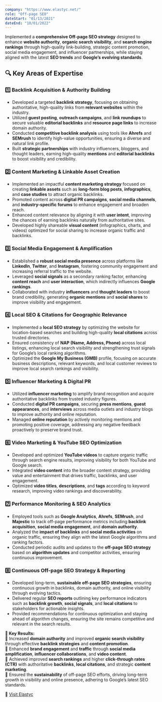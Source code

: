 ```yaml
---
company: "https://www.elastyc.net/"
role: "Off-page SEO"
dateStart: "01/13/2021"
dateEnd: "10/01/2022"
---
```


Implemented a **comprehensive Off-page SEO strategy** designed to enhance **website authority**, **organic search visibility**, and **search engine rankings** through high-quality link-building, strategic content promotion, social media engagement, and influencer partnerships, while staying aligned with the latest **SEO trends** and **Google’s evolving standards**.

## 🔍 Key Areas of Expertise

### **1️⃣ Backlink Acquisition & Authority Building**

- Developed a targeted **backlink strategy**, focusing on obtaining authoritative, high-quality links from **relevant websites** within the industry.
- Utilized **guest posting**, **outreach campaigns**, and **link roundups** to secure valuable **editorial backlinks** and **resource page links** to increase domain authority.
- Conducted **competitive backlink analysis** using tools like **Ahrefs** and **SEMrush** to identify high-value opportunities, ensuring a diverse and natural link profile.
- Built **strategic partnerships** with industry influencers, bloggers, and thought leaders, earning high-quality **mentions** and **editorial backlinks** to boost visibility and credibility.

### **2️⃣ Content Marketing & Linkable Asset Creation**

- Implemented an impactful **content marketing strategy** focused on creating **linkable assets** such as **long-form blog posts**, **infographics**, and **case studies** to attract organic backlinks.
- Promoted content across **digital PR campaigns**, **social media channels**, and **industry-specific forums** to enhance engagement and broaden reach.
- Enhanced content relevance by aligning it with **user intent**, improving the chances of earning backlinks naturally from authoritative sites.
- Developed highly shareable **visual content** (infographics, charts, and videos) optimized for social sharing to increase organic traffic and backlinks.

### **3️⃣ Social Media Engagement & Amplification**

- Established a **robust social media presence** across platforms like **LinkedIn**, **Twitter**, and **Instagram**, fostering community engagement and increasing referral traffic to the website.
- Leveraged **social signals** as a secondary ranking factor, enhancing **content reach** and **user interaction**, which indirectly influences **Google rankings**.
- Collaborated with industry **influencers** and **thought leaders** to boost brand credibility, generating **organic mentions** and **social shares** to improve visibility and engagement.

### **4️⃣ Local SEO & Citations for Geographic Relevance**

- Implemented a **local SEO strategy** by optimizing the website for location-based searches and building high-quality **local citations** across trusted directories.
- Ensured consistency of **NAP (Name, Address, Phone)** across local listings, enhancing local search visibility and strengthening trust signals for Google’s local ranking algorithms.
- Optimized the **Google My Business (GMB)** profile, focusing on accurate business descriptions, relevant keywords, and local customer reviews to improve local search rankings and visibility.

### **5️⃣ Influencer Marketing & Digital PR**

- Utilized **influencer marketing** to amplify brand recognition and acquire authoritative backlinks from trusted industry figures.
- Conducted **digital PR campaigns**, securing **press mentions**, **guest appearances**, and **interviews** across media outlets and industry blogs to improve authority and online reputation.
- Managed **online reputation** by actively monitoring mentions and promoting positive coverage, addressing any negative feedback proactively to preserve brand trust.

### **6️⃣ Video Marketing & YouTube SEO Optimization**

- Developed and optimized **YouTube videos** to capture organic traffic through search engine results, improving visibility for both YouTube and Google search.
- Integrated **video content** into the broader content strategy, providing value and entertainment that drives traffic, backlinks, and user engagement.
- Optimized **video titles**, **descriptions**, and **tags** according to keyword research, improving video rankings and discoverability.

### **7️⃣ Performance Monitoring & SEO Analytics**

- Employed tools such as **Google Analytics**, **Ahrefs**, **SEMrush**, and **Majestic** to track off-page performance metrics including **backlink acquisition**, **social media engagement**, and **domain authority**.
- Analyzed the **impact of backlinks** and **social media activities** on organic traffic, ensuring they align with the latest Google algorithms and ranking factors.
- Conducted periodic audits and updates to the **off-page SEO strategy** based on **algorithm updates** and competitor activities, ensuring continuous improvement.

### **8️⃣ Continuous Off-page SEO Strategy & Reporting**

- Developed long-term, **sustainable off-page SEO strategies**, ensuring continuous growth in backlinks, domain authority, and online visibility through evolving tactics.
- Delivered regular **SEO reports** outlining key performance indicators such as **backlink growth**, **social signals**, and **local citations** to stakeholders for actionable insights.
- Provided recommendations for continuous optimization and staying ahead of algorithm changes, ensuring the site remains competitive and relevant in the search results.

**🚀 Key Results:**  
📌 Increased **domain authority** and improved **organic search visibility** through effective **backlink strategies** and **content promotion**.  
📌 Enhanced **brand engagement** and **traffic** through **social media amplification**, **influencer collaborations**, and **video content**.  
📌 Achieved improved **search rankings** and higher **click-through rates (CTR)** with authoritative **backlinks**, **local citations**, and strategic **content marketing**.  
📌 Ensured the **sustainability** of off-page SEO efforts, driving long-term growth in visibility and online presence, adhering to Google’s latest SEO standards.

🔗 [Visit Elastyc](https://www.elastyc.net/)
